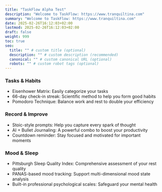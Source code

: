 ```yaml
---
title: "TaskFlow Alpha Test"
description: "Welcome to TaskFlow: https://www.tranquiltina.com"
summary: "Welcome to TaskFlow: https://www.tranquiltina.com"
date: 2025-02-26T16:12:03+02:00
lastmod: 2025-02-26T16:12:03+02:00
draft: false
weight: 999
toc: true
seo:
  title: "" # custom title (optional)
  description: "" # custom description (recommended)
  canonical: "" # custom canonical URL (optional)
  robots: "" # custom robot tags (optional)
---
```


### Tasks & Habits

- Eisenhower Matrix: Easily categorize your tasks
- 66-day check-in streak: Scientific method to help you form good habits
- Pomodoro Technique: Balance work and rest to double your efficiency

### Record & Improve

- Stoic-style prompts: Help you capture every spark of thought
- AI + Bullet Journaling: A powerful combo to boost your productivity
- Countdown reminder: Stay focused and motivated for important moments

### Mood & Sleep

- Pittsburgh Sleep Quality Index: Comprehensive assessment of your rest quality
- PANAS-based mood tracking: Support multi-dimensional mood state analysis
- Built-in professional psychological scales: Safeguard your mental health
